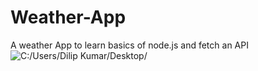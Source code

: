 # Weather-App
A weather App to learn basics of node.js and fetch an API
![C:/Users/Dilip Kumar/Desktop/](weather.png)

